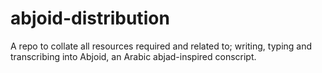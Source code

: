 # abjoid-distribution
A repo to collate all resources required and related to; writing, typing and transcribing into Abjoid, an Arabic abjad-inspired conscript.
